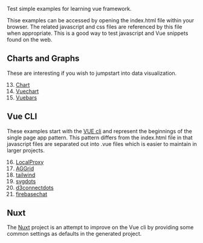 Test simple examples for learning vue framework.

Thise examples can be accessed by opening the index.html file within your browser. The related javascript and css files are referenced by this file when appropriate. This is a good way to test javascript and Vue snippets found on the web.



## Charts and Graphs

These are interesting if you wish to jumpstart into data visualization. 

13. [Chart](https://github.com/peterlamar/vue-workshop/tree/master/13-chart)
14. [Vuechart](https://github.com/peterlamar/vue-workshop/tree/master/15-vuechart)
15. [Vuebars](https://github.com/peterlamar/vue-workshop/tree/master/15-vuebars)

## Vue CLI

These examples start with the [VUE cli](https://cli.vuejs.org/) and represent the beginnings of the single page app pattern. This pattern differs from the index.html file in that javascript files are separated out into .vue files which is easier to maintain in larger projects. 

16. [LocalProxy](https://github.com/peterlamar/vue-workshop/tree/master/16-localproxy)
17. [AGGrid](https://github.com/peterlamar/vue-workshop/tree/master/17-aggrid)
18. [tailwind](https://github.com/peterlamar/vue-workshop/tree/master/18-tailwind)
19. [svgdots](https://github.com/peterlamar/vue-workshop/tree/master/19-svgdots)
20. [d3connectdots](https://github.com/peterlamar/vue-workshop/tree/master/20-d3connectdots)
21. [firebasechat](https://github.com/peterlamar/vue-workshop/tree/master/21-firebase-chat)

## Nuxt

The [Nuxt](https://nuxtjs.org/) project is an attempt to improve on the Vue cli by providing some common settings as defaults in the generated project.
